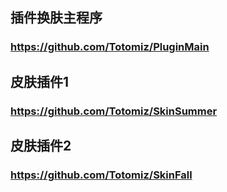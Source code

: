 ## 插件换肤主程序
### https://github.com/Totomiz/PluginMain
## 皮肤插件1
### https://github.com/Totomiz/SkinSummer
## 皮肤插件2
### https://github.com/Totomiz/SkinFall
